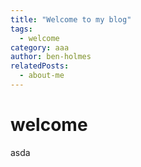 ```yaml
---
title: "Welcome to my blog"
tags: 
  - welcome
category: aaa
author: ben-holmes
relatedPosts:
  - about-me
---
```


# welcome
asda
